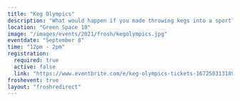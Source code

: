 ```yaml
---
title: "Keg Olympics"
description: "What would happen if you made throwing kegs into a sport? Come join us for Keg Olympics where you can represent your major and compete. Participate in many activites such as keg toss, kegg stands, keg balancing etc."
location: "Green Space 18"
image: "/images/events/2021/frosh/kegolympics.jpg"
eventdate: "September 8"
time: "12pm - 2pm"
registration:
  required: true
  active: false
  link: "https://www.eventbrite.com/e/keg-olympics-tickets-167250313189"
froshevent: true
layout: "froshredirect"
---
```


